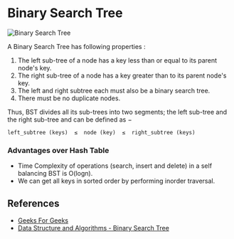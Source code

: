 # Binary Search Tree

![Binary Search Tree](https://upload.wikimedia.org/wikipedia/commons/thumb/d/da/Binary_search_tree.svg/300px-Binary_search_tree.svg.png)

A Binary Search Tree has following properties :  
1. The left sub-tree of a node has a key less than or equal to its parent node's key.
2. The right sub-tree of a node has a key greater than to its parent node's key.
3. The left and right subtree each must also be a binary search tree.
4. There must be no duplicate nodes.

Thus, BST divides all its sub-trees into two segments; the left sub-tree and the right sub-tree and can be defined as −

```
left_subtree (keys)  ≤  node (key)  ≤  right_subtree (keys)
```

### Advantages over Hash Table

- Time Complexity of operations (search, insert and delete) in a self balancing BST is O(logn).
- We can get all keys in sorted order by performing inorder traversal.

## References

- [Geeks For Geeks](geeksforgeeks.org)
- [Data Structure and Algorithms - Binary Search Tree](https://www.tutorialspoint.com/data_structures_algorithms/binary_search_tree.htm)
